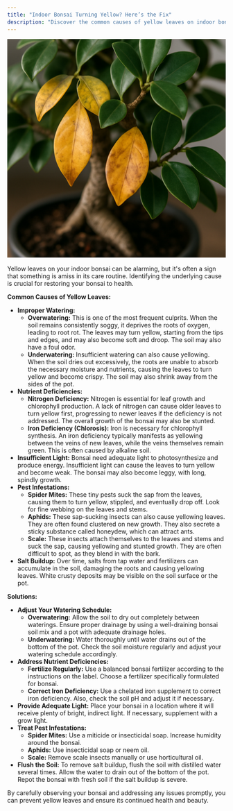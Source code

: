 ```yaml
---
title: "Indoor Bonsai Turning Yellow? Here’s the Fix"
description: "Discover the common causes of yellow leaves on indoor bonsai and learn how to diagnose and fix the problem with our expert advice."
---
```


![Yellow Leaves](yellow-leaves.jpg.png)

Yellow leaves on your indoor bonsai can be alarming, but it's often a sign that something is amiss in its care routine. Identifying the underlying cause is crucial for restoring your bonsai to health.

**Common Causes of Yellow Leaves:**

*   **Improper Watering:**
    *   **Overwatering:** This is one of the most frequent culprits. When the soil remains consistently soggy, it deprives the roots of oxygen, leading to root rot. The leaves may turn yellow, starting from the tips and edges, and may also become soft and droop. The soil may also have a foul odor.
    *   **Underwatering:** Insufficient watering can also cause yellowing. When the soil dries out excessively, the roots are unable to absorb the necessary moisture and nutrients, causing the leaves to turn yellow and become crispy. The soil may also shrink away from the sides of the pot.
*   **Nutrient Deficiencies:**
    *   **Nitrogen Deficiency:** Nitrogen is essential for leaf growth and chlorophyll production. A lack of nitrogen can cause older leaves to turn yellow first, progressing to newer leaves if the deficiency is not addressed. The overall growth of the bonsai may also be stunted.
    *   **Iron Deficiency (Chlorosis):** Iron is necessary for chlorophyll synthesis. An iron deficiency typically manifests as yellowing between the veins of new leaves, while the veins themselves remain green. This is often caused by alkaline soil.
*   **Insufficient Light:** Bonsai need adequate light to photosynthesize and produce energy. Insufficient light can cause the leaves to turn yellow and become weak. The bonsai may also become leggy, with long, spindly growth.
*   **Pest Infestations:**
    *   **Spider Mites:** These tiny pests suck the sap from the leaves, causing them to turn yellow, stippled, and eventually drop off. Look for fine webbing on the leaves and stems.
    *   **Aphids:** These sap-sucking insects can also cause yellowing leaves. They are often found clustered on new growth. They also secrete a sticky substance called honeydew, which can attract ants.
    *   **Scale:** These insects attach themselves to the leaves and stems and suck the sap, causing yellowing and stunted growth. They are often difficult to spot, as they blend in with the bark.
*   **Salt Buildup:** Over time, salts from tap water and fertilizers can accumulate in the soil, damaging the roots and causing yellowing leaves. White crusty deposits may be visible on the soil surface or the pot.

**Solutions:**

*   **Adjust Your Watering Schedule:**
    *   **Overwatering:** Allow the soil to dry out completely between waterings. Ensure proper drainage by using a well-draining bonsai soil mix and a pot with adequate drainage holes.
    *   **Underwatering:** Water thoroughly until water drains out of the bottom of the pot. Check the soil moisture regularly and adjust your watering schedule accordingly.
*   **Address Nutrient Deficiencies:**
    *   **Fertilize Regularly:** Use a balanced bonsai fertilizer according to the instructions on the label. Choose a fertilizer specifically formulated for bonsai.
    *   **Correct Iron Deficiency:** Use a chelated iron supplement to correct iron deficiency. Also, check the soil pH and adjust it if necessary.
*   **Provide Adequate Light:** Place your bonsai in a location where it will receive plenty of bright, indirect light. If necessary, supplement with a grow light.
*   **Treat Pest Infestations:**
    *   **Spider Mites:** Use a miticide or insecticidal soap. Increase humidity around the bonsai.
    *   **Aphids:** Use insecticidal soap or neem oil.
    *   **Scale:** Remove scale insects manually or use horticultural oil.
*   **Flush the Soil:** To remove salt buildup, flush the soil with distilled water several times. Allow the water to drain out of the bottom of the pot. Repot the bonsai with fresh soil if the salt buildup is severe.

By carefully observing your bonsai and addressing any issues promptly, you can prevent yellow leaves and ensure its continued health and beauty.